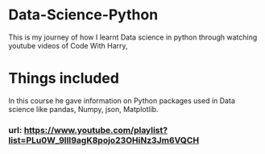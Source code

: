 # Data-Science-Python
This is my journey of how I learnt Data science in python through watching youtube videos of Code With Harry,
# Things included
In this course he gave information on Python packages used in Data science like pandas, Numpy, json, Matplotlib.
### url: https://www.youtube.com/playlist?list=PLu0W_9lII9agK8pojo23OHiNz3Jm6VQCH
